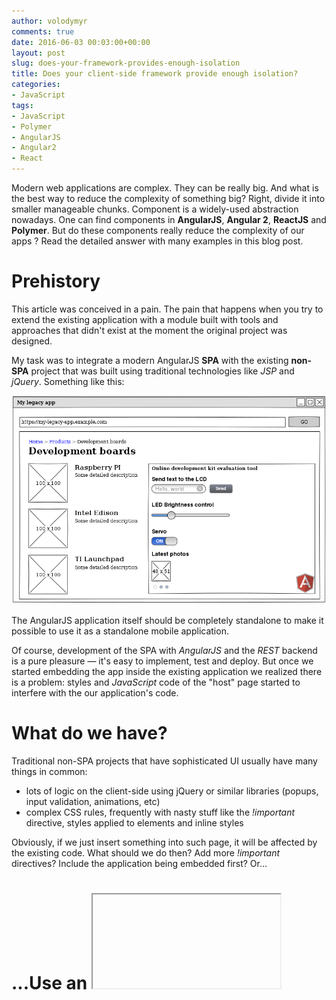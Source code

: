 ```yaml
---
author: volodymyr
comments: true
date: 2016-06-03 00:03:00+00:00
layout: post
slug: does-your-framework-provides-enough-isolation
title: Does your client-side framework provide enough isolation?
categories:
- JavaScript
tags:
- JavaScript
- Polymer
- AngularJS
- Angular2
- React
---
```


Modern web applications are complex. They can be really big. And what is the best
way to reduce the complexity of something big? Right, divide it into smaller
manageable chunks. Component is a widely-used abstraction nowadays. One can find
components in **AngularJS**, **Angular 2**, **ReactJS** and **Polymer**. But do these
components really reduce the complexity of our apps ? Read the detailed answer
with many examples in this blog post.
<!-- more -->

# Prehistory
This article was conceived in a pain. The pain that happens when you try to
extend the existing application with a module built with tools and approaches
that didn't exist at the moment the original project was designed.

My task was to integrate a modern AngularJS **SPA** with the existing
**non-SPA** project that was built using traditional technologies like *JSP* and *jQuery*.
Something like this:

![](/images/posts/EmbedAngular.png)

The AngularJS application itself should be completely standalone to make it possible to
use it as a standalone mobile application.

Of course, development of the SPA with *AngularJS* and the *REST* backend is a pure
pleasure &mdash; it's easy to implement, test and deploy. But once we started
embedding the app inside the existing application we realized there is a problem:
styles and *JavaScript* code of the "host" page started to interfere with the our
application's code.

# What do we have?
Traditional non-SPA projects that have sophisticated UI usually have many things
in common:

* lots of logic on the client-side using jQuery or similar libraries (popups,
  input validation, animations, etc)
* complex CSS rules, frequently with nasty stuff like the *!important* directive,
  styles applied to elements and inline styles

Obviously, if we just insert something into such page, it will be affected by the
existing code. What should we do then? Add more *!important* directives? Include
the application being embedded first? Or...

# ...Use an <iframe>
I'm almost sure by the moment you saw the word **iframe**, you thought how miserable I am.
No worries, sometimes we need to deal with compromises. While it's not considered as a best-practice, at the moment it's the only way to resolve the problem described in a way it works
on all popular browsers without polyfills.

The *iframe* approach will give us the following:

* completely isolated parent and embedded applications. Styles and JavaScript
  code from the parent don't affect the embedded app and vice versa
* small efforts to implement
* warm feeling of early 2000-s :)

On the other hand we will need to deal with the following:

* no location history due to the fact parent URL won't be modified during the
  routing inside the   iframe. This issue can be resolved by sending message from parent app to an embedded app and vice-versa.
* to make the embedded app responsive we also need to notify it about the viewport changes
* issues with CORS, cookies if the embedded application needs to make calls to some service located on the domain of the host app.

While we had to use this approach because of time constraints, I decided to investigate another options.

# Components make our code more maintainable
OK, let's go back to components again. In theory, we can treat our old application
and the new one as two components of the same solution. And since components are meant to
be isolated pluggable entities, we could use them to isolate conflicting JavaScript code,
styles and so on by using them.

Let's see what AngularJS, Angular 2, Polymer and React.js can offer us in terms of components:

<table class="table table-bordered">
  <tr>
    <th>Framework name</th>
    <th>Component abstraction name</th>
  </tr>
  <tr>
    <td>AngularJS</td>
    <td>Directive, Component</td>
  </tr>
  <tr>
    <td>Angular 2</td>
    <td>Component</td>
  </tr>
  <tr>
    <td>Polymer</td>
    <td>Element</td>
  </tr>
  <tr>
    <td>React.JS</td>
    <td>Component</td>
  </tr>
</table>

Well, not much originality there, except for the Polymer.

For testing purposes I created a mock of the product page that looks like this:

![](/images/posts/OnlineShop.png)

## Using AngularJS directives to reuse pieces of the application
Here is an example of AngularJS directive:

```javascript
angular.module('agilevision.directives')
.directive('remoteBoardControls', function() {
  return {
    restrict: 'E',
    scope: {
      deviceInformation: '=deviceInformation'
    },
    templateUrl: 'scripts/directives/remote-board-controls.html'
  };
});
```

And the template:

```html
<div class="well">
  <form class="form">
    <div class="form-group">
      <label for="lcdText">LCD Text</label>
      <input type="text" name="lcdText" id="lcdText" class="form-control">
      <br>
      <button type="button" class="btn btn-primary">Send</button>
    </div>
    <div class="form-group">
      <label for="ledBrightness">LED Brightness control</label>
      <input type="number" name="ledBrightness" id="ledBrightness" class="form-control" value="10">
    </div>
    <div class="form-group">
      <input type="checkbox" name="servo" id="servo">&nbsp;
      <label for="servo">Servo enabled?</label>
    </div>
  </form>
</div>
```

After adding the directive to the original page everything looks fine:
![](/images/posts/OnlineShopAngularDirectiveNoStyle.png)

Now we got a nice feature that allows us to test the development board right
before buying it. Cool, huh? But there is something that should make us worry
about our app. As you may noticed, the embedded form is styled with the
Bootstrap theme, while we haven't included any CSS to our directive.
What will happen if we add some style, let's say a yellow background to the
directive:

```html
<style type="text/css">
body {
  background-color: yellow; /* Is it a body of the directive? */
}
</style>
<div class="well">
<form class="form">
  <div class="form-group">
    <label for="lcdText">LCD Text</label>
    <input type="text" name="lcdText" id="lcdText" class="form-control">
    <br>
    <button type="button" class="btn btn-primary">Send</button>
  </div>
  <div class="form-group">
    <label for="ledBrightness">LED Brightness control</label>
    <input type="number" name="ledBrightness" id="ledBrightness" class="form-control" value="10">
  </div>
  <div class="form-group">
    <input type="checkbox" name="servo" id="servo">&nbsp;
    <label for="servo">Servo enabled?</label>
  </div>
</form>
</div>
```

 Will the whole page  become yellow? Ideally, only the directive background should be yellow, meaning that it's contents are completely isolated from the parent page context and vice versa.
 The answer is right below:

 ![](/images/posts/OnlineShopAngularDirectiveYellow.png)

 So looks like our directive is sharing context with the parent page.
 Meaning if someone decides to add a style or a JavaScript code to the parent
 page it will affect our directive. The same will apply to the code and styles
 added inside the directive. Does not looks like a real encapsulation!

 Furthermore, directives are reusable pieces of AngularJS code. They can be
 distributed separately to be used by different projects. Avoiding styling
 in directives can be a good idea, but what about the JavaScript code?
 We need to be **extra** sure we are not affecting the parent page in our
 directives. But what if the parent page has some conflicting code? The directive
 user may spend hours trying to find the issue.

 **When creating a directive we should be sure that**:

 * it's code doesn't affect another parts of the application
 * CSS styles don't affect the parent view/component/page
 * **ID**s and **classes** are not clashing with other parts of the application

## Using AngularJS components to reuse pieces of the application

Let's take a look on the AngularJS component code:

```javascript

angular.module('ngAppDemo', [])
.component('remoteBoardControls', {
    bindings: {
      deviceInformation: '='
    },
    templateUrl: 'remote-board-controls.html'
  }).controller('ngAppDemoController', function($scope) {
});

```

Basically, to convert our directive to a component, we just need to replace
the **directive** call with the **component** call. It's pretty easy. But it
also has the same effect:
![](/images/posts/OnlineShopAngularDirectiveYellow.png)

So the same set of rules and limitations apply to components, that may be reused
by different applications.

# Angular 2 Components
OK, it seems that AngularJS is not well suitable for creating standalone components,
but what about the Angular 2? Let's do some TypeScript coding here to see how good is it.
I created a sample Angular 2 app component that contains our form:


```javascript
import { Component } from '@angular/core';

@Component({
  selector: 'remote-board-controls-app',
  templateUrl: 'app/app.html',
})
export class AppComponent { }
```

And the HTML template:

```html
<style type="text/css">
body {
  background-color: yellow;
}
</style>
<div class="well">
<form class="form">
  <div class="form-group">
    <label for="lcdText">LCD Text</label>
    <input type="text" name="lcdText" id="lcdText" class="form-control">
    <br>
    <button type="button" class="btn btn-primary">Send</button>
  </div>
  <div class="form-group">
    <label for="ledBrightness">LED Brightness control</label>
    <input type="number" name="ledBrightness" id="ledBrightness" class="form-control" value="10">
  </div>
  <div class="form-group">
    <input type="checkbox" name="servo" id="servo">&nbsp;
    <label for="servo">Servo enabled?</label>
  </div>
</form>
</div>
```

The result is pretty interesting:

![](/images/posts/OnlineShopAngular2ComponentNotYellow.png)

As you can see, styles from the component were not applied to the parent page,
**but** Bootstrap styles from the parent page were applied to the component!
While for this particular example it's completely OK, sometimes we may want
to avoid such behavior. Luckily, Angular 2 supports several approaches of
component isolation which are called "**view encapsulation strategies**".

## Angular 2 View Encapsulation Strategies
There are three view encapsulation strategies in Angular 2: *Emulated*, *Native* and
*None*. Here is a table with a brief description of each strategy:

<table class="table table-bordered">
  <tr>
    <th>View encapsulation</th>
    <th>Description</th>
    <th>Isolation of styles</th>
    <th>Isolation of the JavaScript code</th>
    <th>Isolation of DOM elements</th>
    <th>When to use?</th>
  </tr>
  <tr>
    <td>None</td>
    <td>Don't isolate anything</td>
    <td>No</td>
    <td>No</td>
    <td>No</td>
    <td>For maximum performance when there is no need to isolate components</td>
  </tr>
  <tr>
    <td>Emulated</td>
    <td>Isolate styles by rewriting them in a way they affect only the component that contains them</td>
    <td>Yes</td>
    <td>No</td>
    <td>No</td>
    <td>To minimize the influence of styles inside the component on the application that uses the component with a minimal performance loss</td>
  </tr>
  <tr>
    <td>Native</td>
    <td>Use the Shadow DOM to render templates</td>
    <td>Yes</td>
    <td>Yes</td>
    <td>Yes</td>
    <td>To implement fully isolated components that should look as a black box for applications that reference them and prevent conflicts of CSS, JavaScript and DOM elements in both directions</td>
  </tr>  
</table>

By default, Angular JS uses the **Emulated** view encapsulation to provide a basic
isolation and avoid major performance and compatibility issues.

# Isolation of ReactJS Components
Approach, used in the ReactJS, for implementation of components differs from other frameworks.
A special extension to the JavaScript language is used, called JSX to describe the template of the components
right inside their code:

```
var RemoteControlApp = React.createClass({
  render: function(){
    return <div>
      <div class="well">
        <form class="form" id="control-form">
          <div class="form-group">
            <label for="lcdText">LCD Text</label>
            <input type="text" name="lcdText" id="lcdText" class="form-control" />
            <br/>
            <button type="button" class="btn btn-primary">Send</button>
          </div>
          <div class="form-group">
            <label for="ledBrightness">LED Brightness control</label>
            <input type="number" name="ledBrightness" id="ledBrightness" class="form-control" value="10" />
          </div>
          <div class="form-group">
            <input type="checkbox" name="servo" id="servo" />&nbsp;
            <label for="servo">Servo enabled?</label>
          </div>
        </form>
      </div>
    </div>;
  }
});
```

And here is the result:

![](/images/posts/OnlineShopReactNotYellowNoStyles.png)

Now, what's interesting about this code, is the fact the component is being rendered inside a so-called
Virtual DOM, which is custom implementation of the Shadow DOM. But there is one problem.
While styles are completely isolated (and in fact styling ReactJS components is quite painful process),
HTML elements, generated by the Virtual DOM, **can have conflicting ID, classes, etc**.
So if some component has an element with the ID attribute specified, ReactJS will generate the same HTML markup if used twice on the same page. It makes very difficult to implement really reusable components using the ReactJS.
Also, there aren't any checks against this inside the ReactJS library and it can be tricky to debug such issues.

# Google Polymer Components
Finally, we got to the Google Polymer. Since it uses the Shadow DOM, we already know the result,right?
But let's check it, just in case!

So here is an example of our component, now with a Polymer-flavored:


```html
<link rel="import" href="https://polygit2.appspot.com/components/polymer/polymer.html">

<dom-module id="board-remote-controls">

  <template>
    <style type="text/css">
    body {
      background-color: yellow;
    }
    </style>
    <div class="well">
    <form class="form" id="control-board">
      <div class="form-group">
        <label for="lcdText">LCD Text</label>
        <input type="text" name="lcdText" id="lcdText" class="form-control">
        <br>
        <button type="button" class="btn btn-primary">Send</button>
      </div>
      <div class="form-group">
        <label for="ledBrightness">LED Brightness control</label>
        <input type="number" name="ledBrightness" id="ledBrightness" class="form-control" value="10">
      </div>
      <div class="form-group">
        <input type="checkbox" name="servo" id="servo">&nbsp;
        <label for="servo">Servo enabled?</label>
      </div>
    </form>
    </div>
  </template>

  <script>
    Polymer({
      is: "board-remote-controls"
    });
  </script>
</dom-module>
```

And the result:

![](/images/posts/OnlineShopPolymerNotYellowStyles.png)

Something really tricky is going on here. Why were the styles from the parent page
applied to our component? What if we try to insert the same element twice and it has the element with ID?
Right, there will be a conflict! Does it mean Polymer uses non-native Shadow DOM implementation?
Actually, yes and no. By default, similar to Angular 2, Polymer uses **Shady DOM** for rendering elements,
which is a light-version of the **Shadow DOM** and has limitations, similar to the Emulated view encapsulation of the Angular 2 framework.

To use the full power of the Shadow DOM, we need to configure the Polymer accordingly:

```html
<script>
  /* this script must run before Polymer is imported */
  window.Polymer = {
    dom: 'shadow'
  };
</script>
```

A brief summary of each DOM rendering mode as a table:

<table class="table table-bordered">
  <tr>
    <th>DOM Rendering Mode</th>
    <th>Description</th>
    <th>Isolation of styles</th>
    <th>Isolation of the JavaScript code</th>
    <th>Isolation of DOM elements</th>
    <th>When to use?</th>
  </tr>
  <tr>
    <td>Shady DOM</td>
    <td>Isolate styles by rewriting them in a way they affect only the component that contains them</td>
    <td>Yes</td>
    <td>No</td>
    <td>No</td>
    <td>To minimize the influence of styles inside the component on the application that uses the component with a minimal performance loss</td>
  </tr>
  <tr>
    <td>Shadow DOM</td>
    <td>Use the Shadow DOM to render templates</td>
    <td>Yes</td>
    <td>Yes</td>
    <td>Yes</td>
    <td>To implement fully isolated components that should look as a black box for applications that reference them and prevent conflicts of CSS, JavaScript and DOM elements in both directions</td>
  </tr>  
</table>

# Summary
Modern frameworks allow us to create sophisticated web applications using different
approaches. To reduce the complexity of code, most of the applications can be divided
into components. But we should take into account limitations and features of every framework/library,
since not all of them provide enough isolation of components to create a truly standalone
modules that can be inserted into any other application without causing side effects.

Google Polymer and Angular 2 are most promising, since both libraries utilize the power
of the Shadow DOM standard with a growing support among popular browsers.

# Links

* [Examples on GitHub](https://github.com/volodymyrrudyi/js-frameworks-isolation-examples)
* [ReactJS Docs](https://facebook.github.io/react/)
* [AngularJS Docs](https://docs.angularjs.org/api)
* [Angular 2 Docs](https://angular.io/docs/ts/latest/)
* [Polymer Docs](https://www.polymer-project.org/1.0/docs/devguide/feature-overview)
* [Shadow DOM Specification](https://www.w3.org/TR/shadow-dom/)
* [Webcomponents Site](http://webcomponents.org/)
